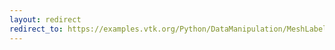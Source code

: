 ```yaml
---
layout: redirect
redirect_to: https://examples.vtk.org/Python/DataManipulation/MeshLabelImageColor/
---
```

